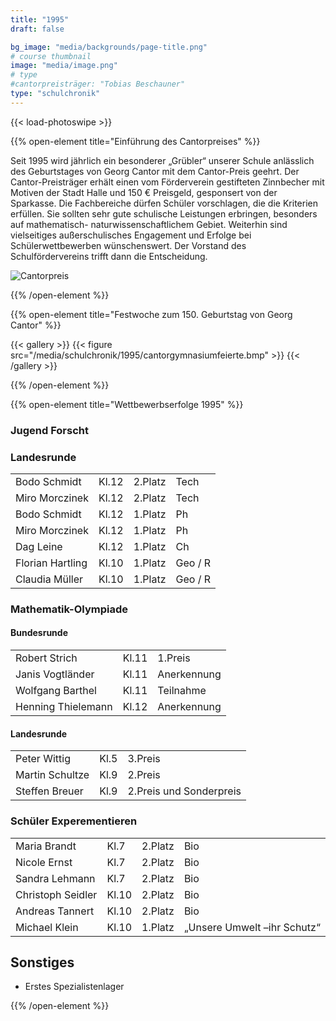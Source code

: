 ```yaml
---
title: "1995"
draft: false

bg_image: "media/backgrounds/page-title.png"
# course thumbnail
image: "media/image.png"
# type
#cantorpreisträger: "Tobias Beschauner"
type: "schulchronik"
---
```


{{< load-photoswipe >}}

{{% open-element title="Einführung des Cantorpreises" %}}

Seit 1995 wird jährlich ein besonderer „Grübler“ unserer Schule anlässlich des Geburtstages von Georg Cantor mit dem Cantor-Preis geehrt.
Der Cantor-Preisträger erhält einen vom Förderverein gestifteten Zinnbecher mit Motiven der Stadt Halle und 150 € Preisgeld, gesponsert von der Sparkasse.
Die Fachbereiche dürfen Schüler vorschlagen, die die Kriterien erfüllen. Sie sollten sehr gute schulische Leistungen erbringen, besonders auf mathematisch- naturwissenschaftlichem Gebiet. Weiterhin sind vielseitiges außerschulisches Engagement und Erfolge bei Schülerwettbewerben wünschenswert. Der Vorstand des Schulfördervereins trifft dann die Entscheidung.

![Cantorpreis](/media/schulchronik/1995/cantorpreis.png)

{{% /open-element %}}

{{% open-element title="Festwoche zum 150. Geburtstag von Georg Cantor" %}}

{{< gallery >}}
  {{< figure src="/media/schulchronik/1995/cantorgymnasiumfeierte.bmp" >}}
{{< /gallery >}}

{{% /open-element %}}

{{% open-element title="Wettbewerbserfolge 1995" %}}

### Jugend Forscht

### Landesrunde

|||||
|-|-|-|-|
|Bodo Schmidt|Kl.12|2.Platz|Tech|
|Miro Morczinek|Kl.12|2.Platz|Tech|
|Bodo Schmidt|Kl.12|1.Platz|Ph|
|Miro Morczinek|Kl.12|1.Platz|Ph|
|Dag Leine|Kl.12|1.Platz|Ch|
|Florian Hartling|Kl.10|1.Platz|Geo / R|
|Claudia Müller|Kl.10|1.Platz|Geo / R|

### Mathematik-Olympiade

#### Bundesrunde

||||
|-|-|-|
|Robert Strich|Kl.11|1.Preis|
|Janis Vogtländer|Kl.11|Anerkennung|
|Wolfgang Barthel|Kl.11|Teilnahme|
|Henning Thielemann|Kl.12|Anerkennung|

#### Landesrunde

||||
|-|-|-|
|Peter Wittig|Kl.5|3.Preis|
|Martin Schultze|Kl.9|2.Preis|
|Steffen Breuer|Kl.9|2.Preis und Sonderpreis|

### Schüler Experementieren

|||||
|-|-|-|-|
|Maria Brandt|Kl.7|2.Platz|Bio|
|Nicole Ernst|Kl.7|2.Platz|Bio|
|Sandra Lehmann|Kl.7|2.Platz|Bio|
|Christoph Seidler|Kl.10|2.Platz|Bio|
|Andreas Tannert|Kl.10|2.Platz|Bio|
|Michael Klein|Kl.10|1.Platz|„Unsere Umwelt –ihr Schutz“|

## Sonstiges

- Erstes Spezialistenlager

{{% /open-element %}}
